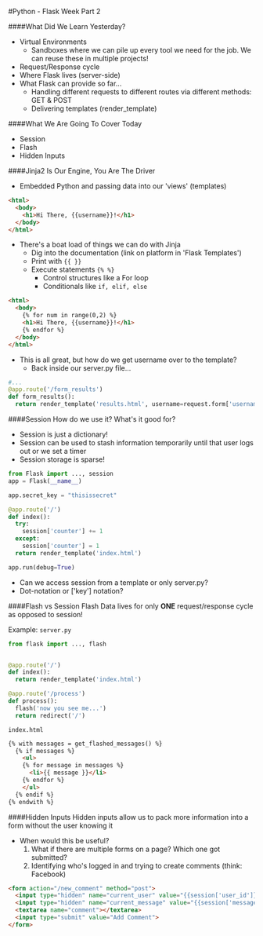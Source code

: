 #Python - Flask Week Part 2

####What Did We Learn Yesterday?
- Virtual Environments
  - Sandboxes where we can pile up every tool we need for the job.  We can reuse these in multiple projects!
- Request/Response cycle
- Where Flask lives (server-side)
- What Flask can provide so far...
  - Handling different requests to different routes via different methods: GET & POST
  - Delivering templates (render_template)

####What We Are Going To Cover Today
- Session
- Flash
- Hidden Inputs

####Jinja2 Is Our Engine, You Are The Driver
- Embedded Python and passing data into our 'views' (templates)
```html
<html>
  <body>
    <h1>Hi There, {{username}}!</h1>
  </body>
</html>
```
- There's a boat load of things we can do with Jinja
  - Dig into the documentation (link on platform in 'Flask Templates')
  - Print with ```{{ }}```
  - Execute statements ```{% %}```
    - Control structures like a For loop
    - Conditionals like ```if, elif, else```

```html
<html>
  <body>
    {% for num in range(0,2) %}
    <h1>Hi There, {{username}}!</h1>
    {% endfor %}
  </body>
</html>
```  
  - This is all great, but how do we get username over to the template?
    - Back inside our server.py file...
```python
#...
@app.route('/form_results')
def form_results():
  return render_template('results.html', username=request.form['username'])
```

####Session
How do we use it? What's it good for?
  - Session is just a dictionary!
  - Session can be used to stash information temporarily until that user logs out or we set a timer
  - Session storage is sparse!

```python
from Flask import ..., session
app = Flask(__name__)

app.secret_key = "thisissecret"

@app.route('/')
def index():
  try:
    session['counter'] += 1
  except:
    session['counter'] = 1
  return render_template('index.html')

app.run(debug=True)
```
  - Can we access session from a template or only server.py?
  - Dot-notation or ['key'] notation?

####Flash vs Session
Flash Data lives for only <b>ONE</b> request/response cycle as opposed to session!

Example:
`server.py`
```python
from flask import ..., flash


@app.route('/')
def index():
  return render_template('index.html')

@app.route('/process')
def process():
  flash('now you see me...')
  return redirect('/')
```

`index.html`
```html
{% with messages = get_flashed_messages() %}
  {% if messages %}
    <ul>
    {% for message in messages %}
      <li>{{ message }}</li>
    {% endfor %}
    </ul>
  {% endif %}
{% endwith %}
```

####Hidden Inputs
Hidden inputs allow us to pack more information into a form without the user knowing it
  - When would this be useful?  
    1. What if there are multiple forms on a page?  Which one got submitted?
    2. Identifying who's logged in and trying to create comments (think: Facebook)

```html
<form action="/new_comment" method="post">
  <input type="hidden" name="current_user" value="{{session['user_id']}}">
  <input type="hidden" name="current_message" value="{{session['message_id']}}">
  <textarea name="comment"></textarea>
  <input type="submit" value="Add Comment">
</form>
```
